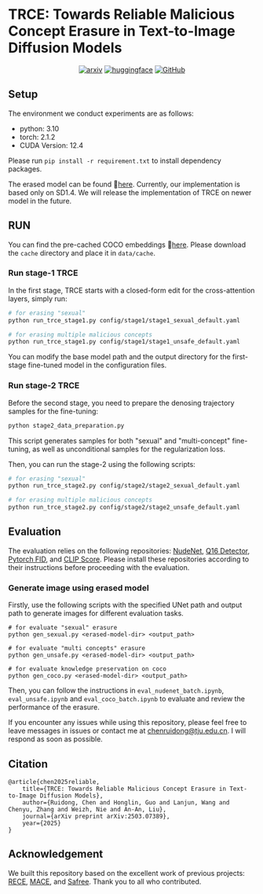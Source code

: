 # TRCE: Towards Reliable Malicious Concept Erasure in Text-to-Image Diffusion Models


<div style="display: flex; justify-content: center; align-items: center;">
  <a href="https://arxiv.org/abs/2503.07389" style="margin: 0 2px;">
    <img src='https://img.shields.io/badge/arXiv-2503.07389-red?style=flat&logo=arXiv&logoColor=red' alt='arxiv'>
  </a>
  <a href='https://huggingface.co/ddgoodgood/trce-erased-model' style="margin: 0 2px;">
    <img src='https://img.shields.io/badge/Hugging Face-ckpts-orange?style=flat&logo=HuggingFace&logoColor=orange' alt='huggingface'>
  </a>
  <a href="https://github.com/ddgoodgood/TRCE" style="margin: 0 2px;">
    <img src='https://img.shields.io/badge/GitHub-Repo-blue?style=flat&logo=GitHub' alt='GitHub'>
  </a>

</div>



## Setup

The environment we conduct experiments are as follows:
+ python: 3.10
+ torch: 2.1.2
+ CUDA Version: 12.4

Please run `pip install -r requirement.txt` to install dependency packages.

The erased model can be found :hugs:[here](https://huggingface.co/ddgoodgood/trce-erased-model/tree/main). Currently, our implementation is based only on SD1.4. We will release the implementation of TRCE on newer model in the future.

## RUN

You can find the pre-cached COCO embeddings :hugs:[here](https://huggingface.co/ddgoodgood/trce-erased-model/tree/main). Please download the `cache` directory and place it in `data/cache`.

### Run stage-1 TRCE

In the first stage, TRCE starts with a closed-form edit for the cross-attention layers, simply run:

``` bash
# for erasing "sexual"
python run_trce_stage1.py config/stage1/stage1_sexual_default.yaml

# for erasing multiple malicious concepts
python run_trce_stage1.py config/stage1/stage1_unsafe_default.yaml
```

You can modify the base model path and the output directory for the first-stage fine-tuned model in the configuration files.

### Run stage-2 TRCE

Before the second stage, you need to prepare the denosing trajectory samples for the fine-tuning:

```bash
python stage2_data_preparation.py
```

This script generates samples for both "sexual" and "multi-concept" fine-tuning, as well as unconditional samples for the regularization loss.

Then, you can run the stage-2 using the following scripts:
``` bash
# for erasing "sexual"
python run_trce_stage2.py config/stage2/stage2_sexual_default.yaml

# for erasing multiple malicious concepts
python run_trce_stage2.py config/stage2/stage2_unsafe_default.yaml
```

## Evaluation
The evaluation relies on the following repositories: [NudeNet](https://github.com/notAI-tech/NudeNet), [Q16 Detector](https://github.com/ml-research/Q16), [Pytorch FID](https://github.com/mseitzer/pytorch-fid), and [CLIP Score](https://github.com/Taited/clip-score). Please install these repositories according to their instructions before proceeding with the evaluation.

### Generate image using erased model

Firstly, use the following scripts with the specified UNet path and output path to generate images for different evaluation tasks.
```
# for evaluate "sexual" erasure
python gen_sexual.py <erased-model-dir> <output_path>

# for evaluate "multi concepts" erasure
python gen_unsafe.py <erased-model-dir> <output_path>

# for evaluate knowledge preservation on coco
python gen_coco.py <erased-model-dir> <output_path>
```

Then, you can follow the instructions in `eval_nudenet_batch.ipynb`,  `eval_unsafe.ipynb` and `eval_coco_batch.ipynb` to evaluate and review the performance of the erasure.

If you encounter any issues while using this repository, please feel free to leave messages in issues or contact me at chenruidong@tju.edu.cn. I will respond as soon as possible.

## Citation
```
@article{chen2025reliable,
    title={TRCE: Towards Reliable Malicious Concept Erasure in Text-to-Image Diffusion Models}, 
    author={Ruidong, Chen and Honglin, Guo and Lanjun, Wang and Chenyu, Zhang and Weizh, Nie and An-An, Liu},
    journal={arXiv preprint arXiv:2503.07389},
    year={2025}
}
```
## Acknowledgement
We built this repository based on the excellent work of previous projects: [RECE](https://github.com/CharlesGong12/RECE/tree/main), [MACE](https://github.com/Shilin-LU/MACE), and [Safree](https://github.com/jaehong31/SAFREE). Thank you to all who contributed.
